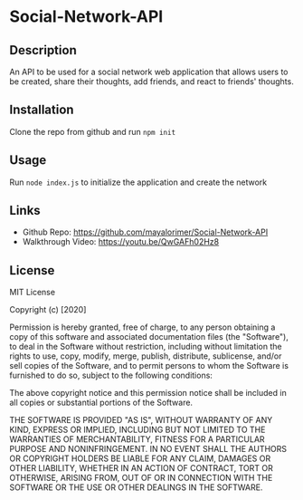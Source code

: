 # Social-Network-API

## Description
An API to be used for a social network web application that allows users to be created, share their thoughts, add friends, and react to friends' thoughts. 

## Installation
Clone the repo from github and run
```npm init```

## Usage
Run ```node index.js``` to initialize the application and create the network

## Links
- Github Repo: https://github.com/mayalorimer/Social-Network-API
- Walkthrough Video: https://youtu.be/QwGAFh02Hz8 

## License

MIT License

Copyright (c) [2020]

Permission is hereby granted, free of charge, to any person obtaining a copy of this software and associated documentation files (the "Software"), to deal in the Software without restriction, including without limitation the rights to use, copy, modify, merge, publish, distribute, sublicense, and/or sell copies of the Software, and to permit persons to whom the Software is furnished to do so, subject to the following conditions:

The above copyright notice and this permission notice shall be included in all copies or substantial portions of the Software.

THE SOFTWARE IS PROVIDED "AS IS", WITHOUT WARRANTY OF ANY KIND, EXPRESS OR IMPLIED, INCLUDING BUT NOT LIMITED TO THE WARRANTIES OF MERCHANTABILITY, FITNESS FOR A PARTICULAR PURPOSE AND NONINFRINGEMENT. IN NO EVENT SHALL THE AUTHORS OR COPYRIGHT HOLDERS BE LIABLE FOR ANY CLAIM, DAMAGES OR OTHER LIABILITY, WHETHER IN AN ACTION OF CONTRACT, TORT OR OTHERWISE, ARISING FROM, OUT OF OR IN CONNECTION WITH THE SOFTWARE OR THE USE OR OTHER DEALINGS IN THE SOFTWARE.

